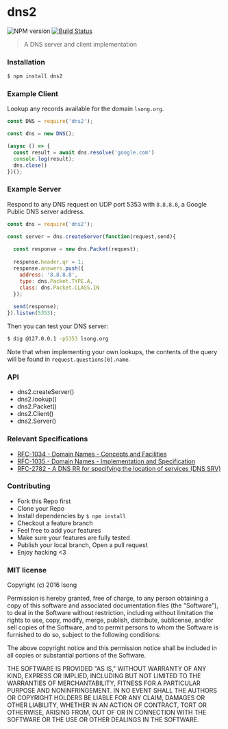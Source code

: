 # dns2 

![NPM version](https://img.shields.io/npm/v/dns2.svg?style=flat)
[![Build Status](https://travis-ci.org/song940/node-dns.svg?branch=master)](https://travis-ci.org/song940/node-dns)

> A DNS server and client implementation

### Installation

```bash
$ npm install dns2
```

### Example Client

Lookup any records available for the domain `lsong.org`.

```js
const DNS = require('dns2');

const dns = new DNS();

(async () => {
  const result = await dns.resolve('google.com')
  console.log(result);
  dns.close()
})();
```

### Example Server

Respond to any DNS request on UDP port 5353 with `8.8.8.8`, a Google Public DNS server address.

```js
const dns = require('dns2');

const server = dns.createServer(function(request,send){
  
  const response = new dns.Packet(request);
  
  response.header.qr = 1;
  response.answers.push({
    address: '8.8.8.8',
    type: dns.Packet.TYPE.A,
    class: dns.Packet.CLASS.IN
  });
  
  send(response);
}).listen(5353);
```

Then you can test your DNS server:

```bash
$ dig @127.0.0.1 -p5353 lsong.org
```

Note that when implementing your own lookups, the contents of the query
will be found in `request.questions[0].name`.

### API

- dns2.createServer()
- dns2.lookup()
- dns2.Packet()
- dns2.Client()
- dns2.Server()

### Relevant Specifications

+ [RFC-1034 - Domain Names - Concepts and Facilities](https://tools.ietf.org/html/rfc1034)
+ [RFC-1035 - Domain Names - Implementation and Specification](https://tools.ietf.org/html/rfc1035)
+ [RFC-2782 - A DNS RR for specifying the location of services (DNS SRV)](https://tools.ietf.org/html/rfc2782)

### Contributing

- Fork this Repo first
- Clone your Repo
- Install dependencies by `$ npm install`
- Checkout a feature branch
- Feel free to add your features
- Make sure your features are fully tested
- Publish your local branch, Open a pull request
- Enjoy hacking <3

### MIT license

Copyright (c) 2016 lsong

Permission is hereby granted, free of charge, to any person obtaining a copy
of this software and associated documentation files (the "Software"), to deal
in the Software without restriction, including without limitation the rights
to use, copy, modify, merge, publish, distribute, sublicense, and/or sell
copies of the Software, and to permit persons to whom the Software is
furnished to do so, subject to the following conditions:

The above copyright notice and this permission notice shall be included in
all copies or substantial portions of the Software.

THE SOFTWARE IS PROVIDED "AS IS," WITHOUT WARRANTY OF ANY KIND, EXPRESS OR
IMPLIED, INCLUDING BUT NOT LIMITED TO THE WARRANTIES OF MERCHANTABILITY,
FITNESS FOR A PARTICULAR PURPOSE AND NONINFRINGEMENT. IN NO EVENT SHALL THE
AUTHORS OR COPYRIGHT HOLDERS BE LIABLE FOR ANY CLAIM, DAMAGES OR OTHER
LIABILITY, WHETHER IN AN ACTION OF CONTRACT, TORT OR OTHERWISE, ARISING FROM,
OUT OF OR IN CONNECTION WITH THE SOFTWARE OR THE USE OR OTHER DEALINGS IN
THE SOFTWARE.
